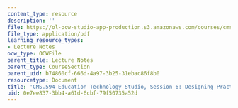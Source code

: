 ```yaml
---
content_type: resource
description: ''
file: https://ol-ocw-studio-app-production.s3.amazonaws.com/courses/cms-594-education-technology-studio-spring-2019/0e7ee8373bb4a61d6cbf79f50735a52d_MITCMS_594S19_ses6.pdf
file_type: application/pdf
learning_resource_types:
- Lecture Notes
ocw_type: OCWFile
parent_title: Lecture Notes
parent_type: CourseSection
parent_uid: b74860cf-666d-4a97-3b25-31ebac86f8b0
resourcetype: Document
title: 'CMS.594 Education Technology Studio, Session 6: Designing Practice Spaces'
uid: 0e7ee837-3bb4-a61d-6cbf-79f50735a52d
---
```

